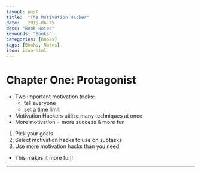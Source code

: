 ```yaml
---
layout: post
title:  "The Motivation Hacker"
date:   2019-06-25
desc: "Book Notes"
keywords: "Books"
categories: [Books]
tags: [Books, Notes]
icon: icon-html
---
```


# Chapter One: Protagonist
- Two important motivation tricks:
    - tell everyone
    - set a time limit
- Motivation Hackers utilize many techniques at once
- More motivation = more success & more fun
1. Pick your goals
2. Select motivation hacks to use on subtasks
3. Use more motivation hacks than you need
- This makes it more fun!

---